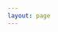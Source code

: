 ```yaml
---
layout: page
---
```

<script setup>
import {
  VPTeamPage,
  VPTeamPageTitle,
  VPTeamMembers,
  VPTeamPageSection
} from 'vitepress/theme'

const Investigators = [{
  avatar: 'Tony.png',
  name: 'Dr. Chengxiang (Tony) ZHUGE',
  title: 'Principal Investigator',
}]

// External Collaborators
const ExternalCollaborators = [
  {
    avatar: 'Zhenhan PENG.png',
    name: 'Zhenhan PENG',
    title: 'PhD Student at KU Leuven, Belgium',
  },
  
  {
    avatar: 'Jiaxing LIU.png',
    name: 'Jiaxing LIU',
    title: 'Lecturer at Gannan University of Science and Technology',
  }

  // JiaxingLIU Lecturer at Gannan University of Science and Technology
  
]

// Shiqi WANG 


const Reachers = [
  {
    avatar: 'Zili TIAN.png',
    name: 'Zili TIAN',
    title: 'Leading Researcher & PhD student',
  },
  {
    avatar: 'Shiqi WANG.png',
    name: 'Shiqi WANG',
    title: 'Leading Researcher & PhD candidate',
  },

  {
    avatar: 'Zhiqing PAN.png',
    name: 'Zhiqing PAN',
    title: 'Website Developer & Research Assistant',
  },
]

</script>

<VPTeamPage>
  <VPTeamPageTitle>
    <template #title>Our Team</template>
    <template #lead>
     Hong Kong eBus Study is led by <a href="https://thetipteam.editorx.io/website/">The TIP Research Group</a> at The Hong Kong Polytechnic University (PolyU), which is an interdisciplinary research group focusing on <b class = "TIP">T</b>echnology innovation, <b class = "TIP">I</b>nfrastructure planning and <b class = "TIP">P</b>olicy making in Smart Cities
    </template>
  </VPTeamPageTitle>

  <VPTeamPageSection>
      <template #title>
      Principal Investigator
      </template>
      <template #members>
        <VPTeamMembers size="medium" :members= "Investigators" />
      </template>
  </VPTeamPageSection>



  <VPTeamPageSection>
    <template #title>
      Researchers & Developers
    </template>
    <template #members>
      <VPTeamMembers size="medium" :members= "Reachers" />
    </template>
  </VPTeamPageSection>


  <VPTeamPageSection>
      <template #title>
        International Collaborators
      </template>
      <template #members>
        <VPTeamMembers size="medium" :members= "ExternalCollaborators" />
      </template>
  </VPTeamPageSection>
</VPTeamPage>

<!-- style -->
<style scoped>
  a {
    color: #3eaf7c;
  }

  .TIP {
    color: #3eaf7c;
    font-weight: bold;
    font-size: 1.2em;
  }

</style>
